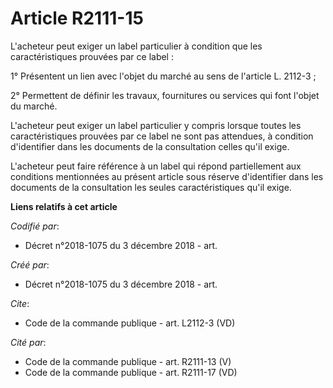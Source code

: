 # Article R2111-15

L'acheteur peut exiger un label particulier à condition que les caractéristiques prouvées par ce label : 

1° Présentent un lien avec l'objet du marché au sens de l'article L. 2112-3 ; 

2° Permettent de définir les travaux, fournitures ou services qui font l'objet du marché. 

L'acheteur peut exiger un label particulier y compris lorsque toutes les caractéristiques prouvées par ce label ne sont pas
attendues, à condition d'identifier dans les documents de la consultation celles qu'il exige. 

L'acheteur peut faire référence à un label qui répond partiellement aux conditions mentionnées au présent article sous
réserve d'identifier dans les documents de la consultation les seules caractéristiques qu'il exige.

**Liens relatifs à cet article**

_Codifié par_:

  - Décret n°2018-1075 du 3 décembre 2018 - art.

_Créé par_:

  - Décret n°2018-1075 du 3 décembre 2018 - art.

_Cite_:

  - Code de la commande publique - art. L2112-3 (VD)

_Cité par_:

  - Code de la commande publique - art. R2111-13 (V)
  - Code de la commande publique - art. R2111-17 (VD)
